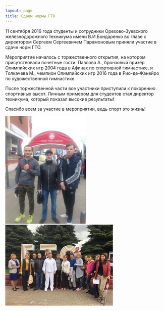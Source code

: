 ```yaml
---
layout: page
title: Сдаем нормы ГТО
---
```

<section>
<p>11 сентября 2016 года студенты и сотрудники Орехово-Зуевского железнодорожного техникума имени В.И.Бондаренко во главе с директором Сергеем Сергеевичем Парамоновым приняли участие в сдаче норм ГТО.</p>
<p>Мероприятие началось с торжественного открытия, на котором присутствовали почетные гости: Павлова А., бронзовый призёр Олимпийских игр 2004 года в Афинах по спортивной гимнастике, и Толкачева М., чемпион Олимпийских игр 2016 года в Рио-де-Жанейро по художественной гимнастике.</p>
<p>После торжественной части все участники приступили к покорению спортивных высот. Личным примером для студентов стал директор техникума, который показал высокие результаты!</p>
<p>Спасибо всем за участие в мероприятии, ведь спорт это жизнь!</p>
</section>

<section
		data-featherlight-gallery
		data-featherlight-filter="a">
	<div class="posts">
		<article>
			<a href="/news/gto/1.jpg" target="_blank" class="image"><img src="/news/gto/pix/1.jpg" alt="1" /></a>
		</article>
		<article>
			<a href="/news/gto/2.jpg" target="_blank" class="image"><img src="/news/gto/pix/2.jpg" alt="2" /></a>
		</article>
	</div>
</section>